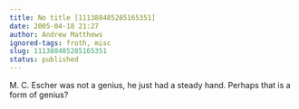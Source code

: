 ```yaml
---
title: No title [111388485285165351]
date: 2005-04-18 21:27
author: Andrew Matthews
ignored-tags: froth, misc
slug: 111388485285165351
status: published
---
```


M. C. Escher was not a genius, he just had a steady hand. Perhaps that is a form of genius?
